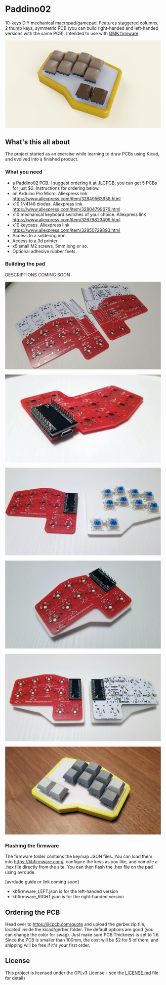# Paddino02

10-keys DIY mechanical macropad/gamepad. Features staggered columns, 2 thumb keys, symmetric PCB (you can build right-handed and left-handed versions with the same PCB). Intended to use with [QMK firmware](https://qmk.fm).

![Rendering](https://raw.githubusercontent.com/Pimentoso/Paddino02/master/images/render.jpg)

## What's this all about

The project started as an exercise while learning to draw PCBs using Kicad, and evolved into a finished product.

### What you need

- a Paddino02 PCB. I suggest ordering it at [JLCPCB](http://jlcpcb.com), you can get 5 PCBs for just $2. Instructions for ordering below.
- an Arduino Pro Micro. Aliexpress link https://www.aliexpress.com/item/32849563958.html
- x10 1N4148 diodes. Aliexpress link https://www.aliexpress.com/item/32804799676.html
- x10 mechanical keyboard switches of your choice. Aliexpress link https://www.aliexpress.com/item/32679823499.html
- x10 keycaps. Aliexpress link https://www.aliexpress.com/item/32850729893.html
- Access to a soldering iron
- Access to a 3d printer
- x5 small M2 screws, 5mm long or so.
- Optional adhesive rubber feets.

### Building the pad

DESCRIPTIONS COMING SOON

![Rendering](https://raw.githubusercontent.com/Pimentoso/Paddino02/master/images/img0.jpg)

![Rendering](https://raw.githubusercontent.com/Pimentoso/Paddino02/master/images/img1.jpg)

![Rendering](https://raw.githubusercontent.com/Pimentoso/Paddino02/master/images/img2.jpg)

![Rendering](https://raw.githubusercontent.com/Pimentoso/Paddino02/master/images/img3.jpg)

![Rendering](https://raw.githubusercontent.com/Pimentoso/Paddino02/master/images/img4.jpg)

![Rendering](https://raw.githubusercontent.com/Pimentoso/Paddino02/master/images/img5.jpg)

### Flashing the firmware

The firmware folder contains the keymap JSON files. You can load them into https://kbfirmware.com/, configure the keys as you like, and compile a .hex file directly from the site. You can then flash the .hex file on the pad using avrdude.

[avrdude guide or link coming soon]

- kbfirmware_LEFT.json is for the left-handed version
- kbfirmware_RIGHT.json is for the right-handed version

## Ordering the PCB

Head over to https://jlcpcb.com/quote and upload the gerber.zip file, located inside the kicad/gerber folder. The default options are good (you can change the color for swag). Just make sure PCB Thickness is set to 1.6. Since the PCB is smaller than 100mm, the cost will be $2 for 5 of them, and shipping will be free if it's your first order.

## License

This project is licensed under the GPLv3 License - see the [LICENSE.md](LICENSE.md) file for details
